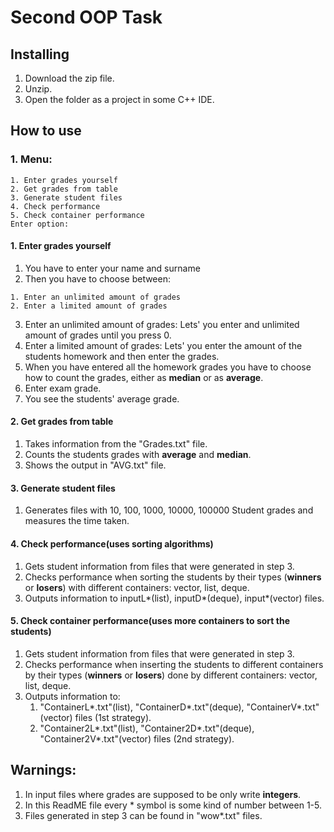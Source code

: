 # Second OOP Task

## Installing

1. Download the zip file.
2. Unzip.
3. Open the folder as a project in some C++ IDE.

## How to use

### 1. Menu:

```
1. Enter grades yourself
2. Get grades from table
3. Generate student files
4. Check performance
5. Check container performance
Enter option:
```

#### 1. Enter grades yourself
1. You have to enter your name and surname
2. Then you have to choose between:
```
1. Enter an unlimited amount of grades
2. Enter a limited amount of grades
```
3. Enter an unlimited amount of grades: Lets' you enter and unlimited amount of grades until you press 0.
4. Enter a limited amount of grades: Lets' you enter the amount of the students homework and then enter the grades.
5. When you have entered all the homework grades you have to choose how to count the grades, either as **median** or as **average**.
6. Enter exam grade.
7. You see the students' average grade.
#### 2. Get grades from table
1. Takes information from the "Grades.txt" file.
2. Counts the students grades with **average** and **median**.
3. Shows the output in "AVG.txt" file.
#### 3. Generate student files
1. Generates files with 10, 100, 1000, 10000, 100000 Student grades and measures the time taken.
#### 4. Check performance(uses sorting algorithms)
1. Gets student information from files that were generated in step 3.
2. Checks performance when sorting the students by their types (**winners** or **losers**) with different containers: vector, list, deque.
3. Outputs information to inputL*(list), inputD*(deque), input*(vector) files.

#### 5. Check container performance(uses more containers to sort the students)
1. Gets student information from files that were generated in step 3.
1. Checks performance when inserting the students to different containers by their types (**winners** or **losers**) 
done by different containers: vector, list, deque.
1. Outputs information to: 
   1. "ContainerL*.txt"(list), "ContainerD*.txt"(deque), "ContainerV*.txt"(vector) files (1st strategy).
   1. "Container2L*.txt"(list), "Container2D*.txt"(deque), "Container2V*.txt"(vector) files (2nd strategy).
## Warnings:
1. In input files where grades are supposed to be only write **integers**.
2. In this ReadME file every * symbol is some kind of number between 1-5.
3. Files generated in step 3 can be found in "wow*.txt" files.
